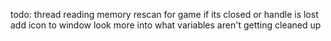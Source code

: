 todo:
thread reading memory
rescan for game if its closed or handle is lost
add icon to window
look more into what variables aren't getting cleaned up